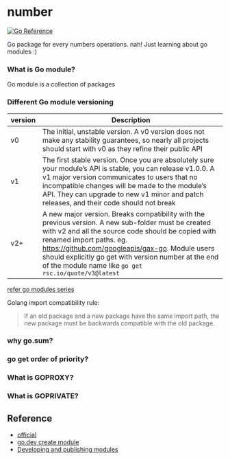 # number
[![Go Reference](https://pkg.go.dev/badge/github.com/ajithkumarsekar/number.svg)](https://pkg.go.dev/github.com/ajithkumarsekar/number)

Go package for every numbers operations. nah! Just learning about go modules :)

### What is Go module?
Go module is a collection of packages
### Different Go module versioning
| version | Description                                                                                                                                                                                                                                                                                                                                        |
|---------|----------------------------------------------------------------------------------------------------------------------------------------------------------------------------------------------------------------------------------------------------------------------------------------------------------------------------------------------------|
| v0      | The initial, unstable version. A v0 version does not make any stability guarantees, so nearly all projects should start with v0 as they refine their public API                                                                                                                                                                                    |
| v1      | The first stable version. Once you are absolutely sure your module’s API is stable, you can release v1.0.0. A v1 major version communicates to users that no incompatible changes will be made to the module’s API. They can upgrade to new v1 minor and patch releases, and their code should not break                                           |
| v2+     | A new major version. Breaks compatibility with the previous version. A new sub-folder must be created with v2 and all the source code should be copied with renamed import paths. eg. https://github.com/googleapis/gax-go. Module users should explicitly go get with version number at the end of the module name like `go get rsc.io/quote/v3@latest` | 

[refer go modules series](https://go.dev/blog/publishing-go-modules)

Golang import compatibility rule:
> If an old package and a new package have the same import path,
the new package must be backwards compatible with the old package.
### why go.sum?
### go get order of priority?

### What is GOPROXY?

### What is GOPRIVATE?

## Reference 
- [official](https://go.dev/ref/mod)
- [go.dev create module](https://go.dev/doc/tutorial/create-module)
- [Developing and publishing modules](https://go.dev/doc/modules/developing#workflow)

